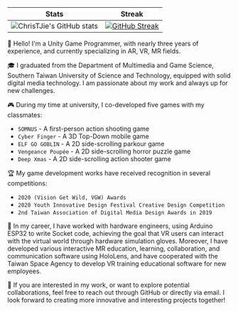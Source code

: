 | Stats | Streak |
| :-: | :-: |
| ![ChrisTJie's GitHub stats](https://github-readme-stats.vercel.app/api?username=ChrisTJie&theme=radical&show_icons=true&hide_border=true&border_radius=5&count_private=true) | [![GitHub Streak](https://streak-stats.demolab.com?user=ChrisTJie&theme=radical&hide_border=true&border_radius=5)](https://git.io/streak-stats) |

👋 Hello!
I'm a Unity Game Programmer, with nearly three years of experience, and currently specializing in AR, VR, MR fields.

🎓 I graduated from the Department of Multimedia and Game Science, Southern Taiwan University of Science and Technology, equipped with solid digital media technology. I am passionate about my work and always up for new challenges.

🎮 During my time at university, I co-developed five games with my classmates:

- `SOMNUS` - A first-person action shooting game
- `Cyber Finger` - A 3D Top-Down mobile game
- `ELF GO GOBLIN` - A 2D side-scrolling parkour game
- `Vengeance Poupée` - A 2D side-scrolling horror puzzle game
- `Deep Xmas` - A 2D side-scrolling action shooter game

🏆 My game development works have received recognition in several competitions:

- `2020 (Vision Get Wild, VGW) Awards`
- `2020 Youth Innovative Design Festival Creative Design Competition`
- `2nd Taiwan Association of Digital Media Design Awards in 2019`

💼 In my career, I have worked with hardware engineers, using Arduino ESP32 to write Socket code, achieving the goal that VR users can interact with the virtual world through hardware simulation gloves. Moreover, I have developed various interactive MR education, learning, collaboration, and communication software using HoloLens, and have cooperated with the Taiwan Space Agency to develop VR training educational software for new employees.

🔭 If you are interested in my work, or want to explore potential collaborations, feel free to reach out through GitHub or directly via email. I look forward to creating more innovative and interesting projects together!

<!--
### Hi there 👋

**ChrisTJie/ChrisTJie** is a ✨ _special_ ✨ repository because its `README.md` (this file) appears on your GitHub profile.

Here are some ideas to get you started:

- 🔭 I’m currently working on ...
- 🌱 I’m currently learning ...
- 👯 I’m looking to collaborate on ...
- 🤔 I’m looking for help with ...
- 💬 Ask me about ...
- 📫 How to reach me: ...
- 😄 Pronouns: ...
- ⚡ Fun fact: ...
-->

